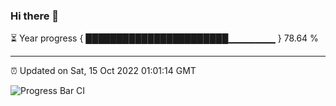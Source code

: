 ### Hi there 👋

⏳ Year progress { ███████████████████████▁▁▁▁▁▁▁ } 78.64 %

---

⏰ Updated on Sat, 15 Oct 2022 01:01:14 GMT

![Progress Bar CI](https://github.com/Shyam-Makwana/GitHub-Actions-Demo/workflows/Progress%20Bar%20CI/badge.svg)
